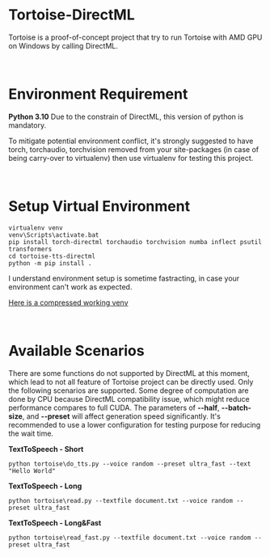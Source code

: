 # Tortoise-DirectML 


Tortoise is a proof-of-concept project that try to run Tortoise with AMD GPU on Windows by calling DirectML. 

<br>


# Environment Requirement 


**Python 3.10** Due to the constrain of DirectML, this version of python is mandatory. 


To mitigate potential environment conflict, it's strongly suggested to have torch, torchaudio, torchvision removed from your site-packages (in case of being carry-over to virtualenv) then use virtualenv for testing this project.


<br>

# Setup Virtual Environment
``` CMD
virtualenv venv 
venv\Scripts\activate.bat
pip install torch-directml torchaudio torchvision numba inflect psutil transformers
cd tortoise-tts-directml
python -m pip install .
```

I understand environment setup is sometime fastracting, in case your environment can't work as expected. 

[Here is a compressed working venv](https://drive.google.com/drive/folders/1mbOumQ4EH3Hjm3N4ieoUvPHV1kQle2gn?usp=drive_link)

<br>

# Available Scenarios
There are some functions do not supported by DirectML at this moment, which lead to not all feature of Tortoise project can be directly used. Only the following scenarios are supported. Some degree of computation are done by CPU because DirectML compatibility issue, which might reduce performance compares to full CUDA. 
The parameters of **--half**, **--batch-size**, and **--preset** will affect generation speed significantly. It's recommended to use a lower configuration for testing purpose for reducing the wait time. 

**TextToSpeech - Short**


``` CMD
python tortoise\do_tts.py --voice random --preset ultra_fast --text "Hello World" 
```

**TextToSpeech - Long**


``` CMD
python tortoise\read.py --textfile document.txt --voice random --preset ultra_fast
```

**TextToSpeech - Long&Fast**


``` CMD
python tortoise\read_fast.py --textfile document.txt --voice random --preset ultra_fast
```
